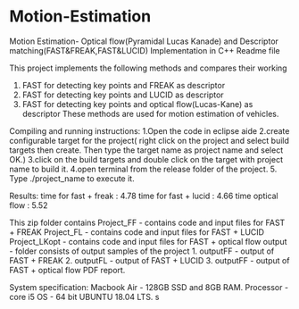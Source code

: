 # Motion-Estimation
Motion Estimation- Optical flow(Pyramidal Lucas Kanade) and Descriptor matching(FAST&amp;FREAK,FAST&amp;LUCID)
Implementation in C++
Readme file

This project implements the following methods and compares their working
1. FAST for detecting key points and FREAK as descriptor
2. FAST for detecting key points and LUCID as descriptor
3. FAST for detecting key points and optical flow(Lucas-Kane) as descriptor
These methods are used for motion estimation of vehicles.

Compiling and running instructions:
1.Open the code in eclipse aide 
2.create configurable target for the project( right click on the project and select build targets then create. Then type the target name as project name and select OK.)
3.click on the build targets and double click on the target with project name to build it.
4.open terminal from the release folder of the project.
5. Type ./project_name to execute it.

Results:
time for fast + freak : 4.78
time for fast + lucid : 4.66
time optical flow    : 5.52

This zip folder contains 
Project_FF - contains code and input files for FAST + FREAK
Project_FL - contains code and input files for FAST + LUCID
Project_LKopt - contains code and input files for FAST + optical flow
output - folder consists of output samples of the project
	1. outputFF - output of FAST + FREAK
	2. outputFL - output of FAST + LUCID
	3. outputFF - output of FAST + optical flow
PDF report.



System specification:
Macbook Air - 128GB SSD and 8GB RAM.
Processor - core i5 
OS - 64 bit UBUNTU 18.04 LTS.
s
